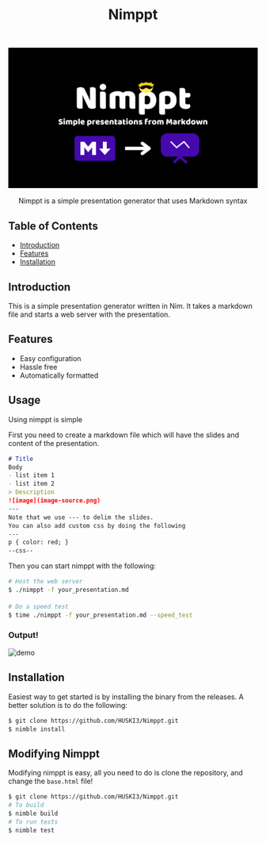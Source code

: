 <h1 align="center"> Nimppt </h1> <br>
<p align="center">
  <a href="https://github.com/HUSKI3/Nimppt">
    <img alt="Nimppt" title="Nimppt" src="https://raw.githubusercontent.com/HUSKI3/Nimppt/main/resources/Nimppt.png">
  </a>
</p>

<p align="center">
  Nimppt is a simple presentation generator that uses Markdown syntax
</p>

## Table of Contents

- [Introduction](#introduction)
- [Features](#features)
- [Installation](#installation)

## Introduction
This is a simple presentation generator written in Nim. It takes a markdown file and starts a web server with the presentation.

## Features

- Easy configuration
- Hassle free
- Automatically formatted

## Usage
Using nimppt is simple

First you need to create a markdown file which will have the slides and content of the presentation.
```md
# Title
Body
- list item 1
- list item 2
> Description
![image](image-source.png)
---
Note that we use --- to delim the slides.
You can also add custom css by doing the following
---
p { color: red; }
--css--
```

Then you can start nimppt with the following:
```bash
# Host the web server
$ ./nimppt -f your_presentation.md

# Do a speed test
$ time ./nimppt -f your_presentation.md --speed_test
```

### Output!
![demo](https://cdn.lewd.host/LnMxupgT.gif)

## Installation
Easiest way to get started is by installing the binary from the releases.
A better solution is to do the following:
```bash
$ git clone https://github.com/HUSKI3/Nimppt.git
$ nimble install
```

## Modifying Nimppt
Modifying nimppt is easy, all you need to do is clone the repository, and change the `base.html` file!

```bash
$ git clone https://github.com/HUSKI3/Nimppt.git
# To build
$ nimble build
# To run tests
$ nimble test
```